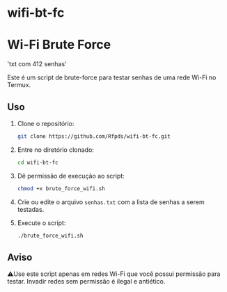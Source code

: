 # wifi-bt-fc
# Wi-Fi Brute Force

'txt com 412 senhas'

Este é um script de brute-force para testar senhas de uma rede Wi-Fi no Termux.

## Uso

1. Clone o repositório:

    ```sh
    git clone https://github.com/Rfpds/wifi-bt-fc.git
    ```

2. Entre no diretório clonado:

    ```sh
    cd wifi-bt-fc
    ```

3. Dê permissão de execução ao script:

    ```sh
    chmod +x brute_force_wifi.sh
    ```

4. Crie ou edite o arquivo `senhas.txt` com a lista de senhas a serem testadas.

5. Execute o script:

    ```sh
    ./brute_force_wifi.sh
    ```

## Aviso

⚠️Use este script apenas em redes Wi-Fi que você possui permissão para testar. Invadir redes sem permissão é ilegal e antiético.
